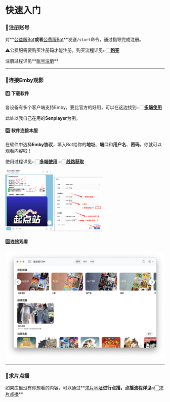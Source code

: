 # 快速入门

### 🙎注册账号

对**[公益服Bot](https://t.me/tdck_emby_create_bot)**或者**[公费服Bot](https://t.me/StartTdckBot)**发送`/start`命令，通过指导完成注册。

⚠️公费服需要购买注册码才能注册，购买流程详见👉🏻**[购买]()**

注册过程详见**[账号注册]()**

---

### 🔗连接Emby观影

#### 1️⃣ 下载软件

各设备有多个客户端支持Emby，要比官方的好用，可以在这边找到👉🏻**[多端使用]()**

此处以我自己在用的**Senplayer**为例。

#### 2️⃣ 软件连接本服

在软件中选择**Emby协议**，填入Bot给你的**地址**、**端口**和**用户名**、**密码**，你就可以观看内容啦！

使用过程详见👉🏻**[多端使用]()**    👉🏻**[线路获取]()**

<img src="/public/assets/use/QuickStart/fast1.png" alt="fast1" width="30%" height="30%" />       <img src="/public/assets/use/QuickStart/fast2.png" alt="fast2" width="30%" height="30%" />

#### 3️⃣连接观看

![fast3](/public/assets/use/QuickStart/fast3.png)

---

### 🎦求片点播

如果库里没有你想看的内容，可以通过**[求片地址]()**进行点播，点播流程详见👉🏻**[求片点播]()**

